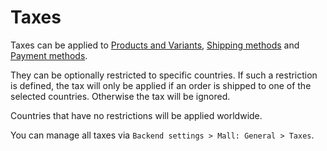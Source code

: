 # Taxes

Taxes can be applied to [Products and Variants](./products.md), [Shipping methods](./shipping-methods.md) and [Payment 
methods](./payments-methods).

They can be optionally restricted to specific countries. If such a restriction is defined, the tax will only be 
applied if an order is shipped to one of the selected countries. Otherwise the tax will be ignored.

Countries that have no restrictions will be applied worldwide.

You can manage all taxes via `Backend settings > Mall: General > Taxes`.